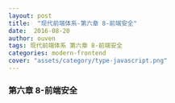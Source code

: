 ```yaml
---
layout: post
title:  "现代前端体系-第六章 8-前端安全"
date:  2016-08-20
author: ouven
tags: 现代前端体系 第六章 8-前端安全
categories: modern-frontend
cover: "assets/category/type-javascript.png"
---
```


### 第六章 8-前端安全




